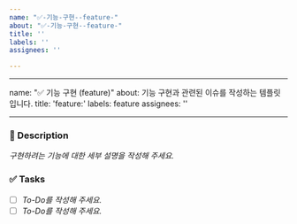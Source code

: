 ```yaml
---
name: "✅-기능-구현--feature-"
about: "✅-기능-구현--feature-"
title: ''
labels: ''
assignees: ''

---
```


---
name: "✅ 기능 구현 (feature)"
about: 기능 구현과 관련된 이슈를 작성하는 템플릿 입니다.
title: 'feature:'
labels: feature
assignees: ''

---

### 📄 Description
_구현하려는 기능에 대한 세부 설명을 작성해 주세요._

### ✅ Tasks
- [ ] _To-Do를 작성해 주세요._
- [ ] _To-Do를 작성해 주세요._
